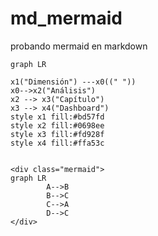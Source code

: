  <script src="./js/mermaid.js"></script>
 <link rel="stylesheet" href="./css/mermaid.forest.min.css">
 <script>mermaid.initialize({startOnLoad:true});</script>

# md_mermaid
probando mermaid en markdown

```mermaid
graph LR

x1("Dimensión") ---x0((" "))
x0-->x2("Análisis") 
x2 --> x3("Capítulo")
x3 --> x4("Dashboard")
style x1 fill:#bd57fd
style x2 fill:#0698ee
style x3 fill:#fd928f
style x4 fill:#ffa53c


```

```
<div class="mermaid">
graph LR
        A-->B
        B-->C
        C-->A
        D-->C
</div>
```

